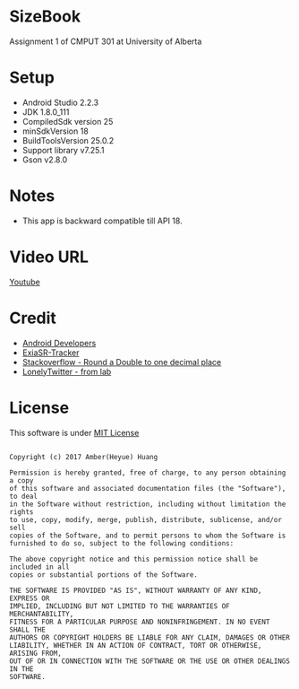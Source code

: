 # SizeBook
Assignment 1 of CMPUT 301 at University of Alberta

# Setup
- Android Studio 2.2.3
- JDK 1.8.0_111
- CompiledSdk version 25
- minSdkVersion 18
- BuildToolsVersion 25.0.2
- Support library v7.25.1
- Gson v2.8.0

# Notes
- This app is backward compatible till API 18.

# Video URL
[Youtube](https://www.youtube.com/watch?v=LHoTSgj_4qg)

# Credit
- [Android Developers](https://developer.android.com/index.html)
- [ExiaSR-Tracker](https://github.com/ExiaSR/HabitTracker)
- [Stackoverflow - Round a Double to one decimal place](http://stackoverflow.com/questions/15193739/how-do-i-round-a-double-to-one-decimal-place)
- [LonelyTwitter - from lab](https://github.com/joshua2ua/lonelyTwitter)

# License
This software is under [MIT License](https://opensource.org/licenses/MIT)
```

Copyright (c) 2017 Amber(Heyue) Huang

Permission is hereby granted, free of charge, to any person obtaining a copy
of this software and associated documentation files (the "Software"), to deal
in the Software without restriction, including without limitation the rights
to use, copy, modify, merge, publish, distribute, sublicense, and/or sell
copies of the Software, and to permit persons to whom the Software is
furnished to do so, subject to the following conditions:

The above copyright notice and this permission notice shall be included in all
copies or substantial portions of the Software.

THE SOFTWARE IS PROVIDED "AS IS", WITHOUT WARRANTY OF ANY KIND, EXPRESS OR
IMPLIED, INCLUDING BUT NOT LIMITED TO THE WARRANTIES OF MERCHANTABILITY,
FITNESS FOR A PARTICULAR PURPOSE AND NONINFRINGEMENT. IN NO EVENT SHALL THE
AUTHORS OR COPYRIGHT HOLDERS BE LIABLE FOR ANY CLAIM, DAMAGES OR OTHER
LIABILITY, WHETHER IN AN ACTION OF CONTRACT, TORT OR OTHERWISE, ARISING FROM,
OUT OF OR IN CONNECTION WITH THE SOFTWARE OR THE USE OR OTHER DEALINGS IN THE
SOFTWARE.

```

